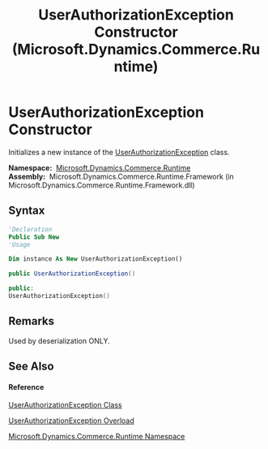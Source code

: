 ﻿---
title: UserAuthorizationException Constructor  (Microsoft.Dynamics.Commerce.Runtime)
TOCTitle: UserAuthorizationException Constructor
ms:assetid: M:Microsoft.Dynamics.Commerce.Runtime.UserAuthorizationException.#ctor
ms:mtpsurl: https://technet.microsoft.com/en-us/library/microsoft.dynamics.commerce.runtime.userauthorizationexception.userauthorizationexception(v=AX.60)
ms:contentKeyID: 62213991
ms.date: 05/18/2015
mtps_version: v=AX.60
dev_langs:
- vb
- csharp
- c++
---

# UserAuthorizationException Constructor

Initializes a new instance of the [UserAuthorizationException](userauthorizationexception-class-microsoft-dynamics-commerce-runtime.md) class.

**Namespace:**  [Microsoft.Dynamics.Commerce.Runtime](microsoft-dynamics-commerce-runtime-namespace.md)  
**Assembly:**  Microsoft.Dynamics.Commerce.Runtime.Framework (in Microsoft.Dynamics.Commerce.Runtime.Framework.dll)

## Syntax

``` vb
'Declaration
Public Sub New
'Usage

Dim instance As New UserAuthorizationException()
```

``` csharp
public UserAuthorizationException()
```

``` c++
public:
UserAuthorizationException()
```

## Remarks

Used by deserialization ONLY.

## See Also

#### Reference

[UserAuthorizationException Class](userauthorizationexception-class-microsoft-dynamics-commerce-runtime.md)

[UserAuthorizationException Overload](userauthorizationexception-constructor-microsoft-dynamics-commerce-runtime.md)

[Microsoft.Dynamics.Commerce.Runtime Namespace](microsoft-dynamics-commerce-runtime-namespace.md)

